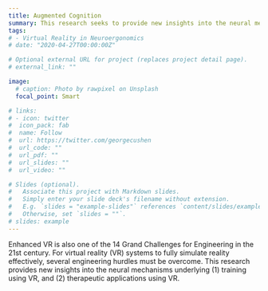 ```yaml
---
title: Augmented Cognition
summary: This research seeks to provide new insights into the neural mechanisms underlying (1) training using virtual reality, and (2) therapeutic applications using virtual reality.
tags:
# - Virtual Reality in Neuroergonomics
# date: "2020-04-27T00:00:00Z"

# Optional external URL for project (replaces project detail page).
# external_link: ""

image:
  # caption: Photo by rawpixel on Unsplash
  focal_point: Smart

# links:
# - icon: twitter
#  icon_pack: fab
#  name: Follow
#  url: https://twitter.com/georgecushen
#  url_code: ""
#  url_pdf: ""
#  url_slides: ""
#  url_video: ""

# Slides (optional).
#   Associate this project with Markdown slides.
#   Simply enter your slide deck's filename without extension.
#   E.g. `slides = "example-slides"` references `content/slides/example-slides.md`.
#   Otherwise, set `slides = ""`.
# slides: example
---
```


Enhanced VR is also one of the 14 Grand Challenges for Engineering in the 21st century. For virtual reality (VR) systems to fully simulate reality effectively, several engineering hurdles must be overcome. This research provides new insights into the neural mechanisms underlying (1) training using VR, and (2) therapeutic applications using VR.

